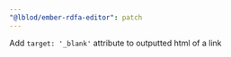 ```yaml
---
"@lblod/ember-rdfa-editor": patch
---
```


Add `target: '_blank'` attribute to outputted html of a link
